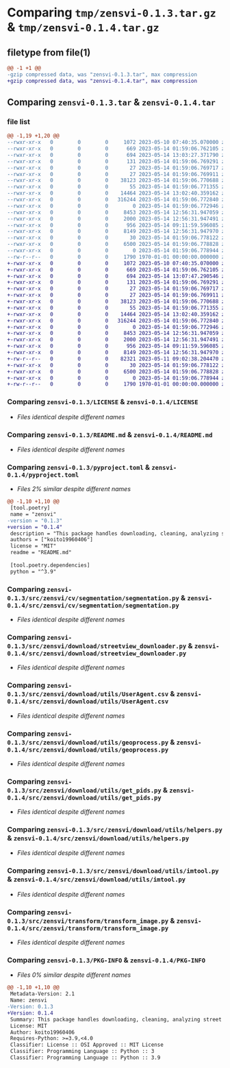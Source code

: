 # Comparing `tmp/zensvi-0.1.3.tar.gz` & `tmp/zensvi-0.1.4.tar.gz`

## filetype from file(1)

```diff
@@ -1 +1 @@
-gzip compressed data, was "zensvi-0.1.3.tar", max compression
+gzip compressed data, was "zensvi-0.1.4.tar", max compression
```

## Comparing `zensvi-0.1.3.tar` & `zensvi-0.1.4.tar`

### file list

```diff
@@ -1,19 +1,20 @@
--rwxr-xr-x   0        0        0     1072 2023-05-10 07:40:35.070000 zensvi-0.1.3/LICENSE
--rwxr-xr-x   0        0        0      669 2023-05-14 01:59:06.762105 zensvi-0.1.3/README.md
--rwxr-xr-x   0        0        0      694 2023-05-14 13:03:27.371790 zensvi-0.1.3/pyproject.toml
--rwxr-xr-x   0        0        0      131 2023-05-14 01:59:06.769291 zensvi-0.1.3/src/zensvi/__init__.py
--rwxr-xr-x   0        0        0       27 2023-05-14 01:59:06.769717 zensvi-0.1.3/src/zensvi/cv/__init__.py
--rwxr-xr-x   0        0        0       27 2023-05-14 01:59:06.769911 zensvi-0.1.3/src/zensvi/cv/segmentation/__init__.py
--rwxr-xr-x   0        0        0    38123 2023-05-14 01:59:06.770688 zensvi-0.1.3/src/zensvi/cv/segmentation/segmentation.py
--rwxr-xr-x   0        0        0       55 2023-05-14 01:59:06.771355 zensvi-0.1.3/src/zensvi/download/__init__.py
--rwxr-xr-x   0        0        0    14464 2023-05-14 13:02:40.359162 zensvi-0.1.3/src/zensvi/download/streetview_downloader.py
--rwxr-xr-x   0        0        0   316244 2023-05-14 01:59:06.772840 zensvi-0.1.3/src/zensvi/download/utils/UserAgent.csv
--rwxr-xr-x   0        0        0        0 2023-05-14 01:59:06.772946 zensvi-0.1.3/src/zensvi/download/utils/__init__.py
--rwxr-xr-x   0        0        0     8453 2023-05-14 12:56:31.947059 zensvi-0.1.3/src/zensvi/download/utils/geoprocess.py
--rwxr-xr-x   0        0        0     2000 2023-05-14 12:56:31.947491 zensvi-0.1.3/src/zensvi/download/utils/get_pids.py
--rwxr-xr-x   0        0        0      956 2023-05-14 09:11:59.596085 zensvi-0.1.3/src/zensvi/download/utils/helpers.py
--rwxr-xr-x   0        0        0     8149 2023-05-14 12:56:31.947970 zensvi-0.1.3/src/zensvi/download/utils/imtool.py
--rwxr-xr-x   0        0        0       30 2023-05-14 01:59:06.778122 zensvi-0.1.3/src/zensvi/transform/__init__.py
--rwxr-xr-x   0        0        0     6500 2023-05-14 01:59:06.778828 zensvi-0.1.3/src/zensvi/transform/transform_image.py
--rwxr-xr-x   0        0        0        0 2023-05-14 01:59:06.778944 zensvi-0.1.3/src/zensvi/zensvi.py
--rw-r--r--   0        0        0     1790 1970-01-01 00:00:00.000000 zensvi-0.1.3/PKG-INFO
+-rwxr-xr-x   0        0        0     1072 2023-05-10 07:40:35.070000 zensvi-0.1.4/LICENSE
+-rwxr-xr-x   0        0        0      669 2023-05-14 01:59:06.762105 zensvi-0.1.4/README.md
+-rwxr-xr-x   0        0        0      694 2023-05-14 13:07:47.290546 zensvi-0.1.4/pyproject.toml
+-rwxr-xr-x   0        0        0      131 2023-05-14 01:59:06.769291 zensvi-0.1.4/src/zensvi/__init__.py
+-rwxr-xr-x   0        0        0       27 2023-05-14 01:59:06.769717 zensvi-0.1.4/src/zensvi/cv/__init__.py
+-rwxr-xr-x   0        0        0       27 2023-05-14 01:59:06.769911 zensvi-0.1.4/src/zensvi/cv/segmentation/__init__.py
+-rwxr-xr-x   0        0        0    38123 2023-05-14 01:59:06.770688 zensvi-0.1.4/src/zensvi/cv/segmentation/segmentation.py
+-rwxr-xr-x   0        0        0       55 2023-05-14 01:59:06.771355 zensvi-0.1.4/src/zensvi/download/__init__.py
+-rwxr-xr-x   0        0        0    14464 2023-05-14 13:02:40.359162 zensvi-0.1.4/src/zensvi/download/streetview_downloader.py
+-rwxr-xr-x   0        0        0   316244 2023-05-14 01:59:06.772840 zensvi-0.1.4/src/zensvi/download/utils/UserAgent.csv
+-rwxr-xr-x   0        0        0        0 2023-05-14 01:59:06.772946 zensvi-0.1.4/src/zensvi/download/utils/__init__.py
+-rwxr-xr-x   0        0        0     8453 2023-05-14 12:56:31.947059 zensvi-0.1.4/src/zensvi/download/utils/geoprocess.py
+-rwxr-xr-x   0        0        0     2000 2023-05-14 12:56:31.947491 zensvi-0.1.4/src/zensvi/download/utils/get_pids.py
+-rwxr-xr-x   0        0        0      956 2023-05-14 09:11:59.596085 zensvi-0.1.4/src/zensvi/download/utils/helpers.py
+-rwxr-xr-x   0        0        0     8149 2023-05-14 12:56:31.947970 zensvi-0.1.4/src/zensvi/download/utils/imtool.py
+-rw-r--r--   0        0        0    82321 2023-05-11 09:02:38.204470 zensvi-0.1.4/src/zensvi/download/utils/proxies.csv
+-rwxr-xr-x   0        0        0       30 2023-05-14 01:59:06.778122 zensvi-0.1.4/src/zensvi/transform/__init__.py
+-rwxr-xr-x   0        0        0     6500 2023-05-14 01:59:06.778828 zensvi-0.1.4/src/zensvi/transform/transform_image.py
+-rwxr-xr-x   0        0        0        0 2023-05-14 01:59:06.778944 zensvi-0.1.4/src/zensvi/zensvi.py
+-rw-r--r--   0        0        0     1790 1970-01-01 00:00:00.000000 zensvi-0.1.4/PKG-INFO
```

### Comparing `zensvi-0.1.3/LICENSE` & `zensvi-0.1.4/LICENSE`

 * *Files identical despite different names*

### Comparing `zensvi-0.1.3/README.md` & `zensvi-0.1.4/README.md`

 * *Files identical despite different names*

### Comparing `zensvi-0.1.3/pyproject.toml` & `zensvi-0.1.4/pyproject.toml`

 * *Files 2% similar despite different names*

```diff
@@ -1,10 +1,10 @@
 [tool.poetry]
 name = "zensvi"
-version = "0.1.3"
+version = "0.1.4"
 description = "This package handles downloading, cleaning, analyzing street view imagery in one-stop and zen manner."
 authors = ["koito19960406"]
 license = "MIT"
 readme = "README.md"
 
 [tool.poetry.dependencies]
 python = "^3.9"
```

### Comparing `zensvi-0.1.3/src/zensvi/cv/segmentation/segmentation.py` & `zensvi-0.1.4/src/zensvi/cv/segmentation/segmentation.py`

 * *Files identical despite different names*

### Comparing `zensvi-0.1.3/src/zensvi/download/streetview_downloader.py` & `zensvi-0.1.4/src/zensvi/download/streetview_downloader.py`

 * *Files identical despite different names*

### Comparing `zensvi-0.1.3/src/zensvi/download/utils/UserAgent.csv` & `zensvi-0.1.4/src/zensvi/download/utils/UserAgent.csv`

 * *Files identical despite different names*

### Comparing `zensvi-0.1.3/src/zensvi/download/utils/geoprocess.py` & `zensvi-0.1.4/src/zensvi/download/utils/geoprocess.py`

 * *Files identical despite different names*

### Comparing `zensvi-0.1.3/src/zensvi/download/utils/get_pids.py` & `zensvi-0.1.4/src/zensvi/download/utils/get_pids.py`

 * *Files identical despite different names*

### Comparing `zensvi-0.1.3/src/zensvi/download/utils/helpers.py` & `zensvi-0.1.4/src/zensvi/download/utils/helpers.py`

 * *Files identical despite different names*

### Comparing `zensvi-0.1.3/src/zensvi/download/utils/imtool.py` & `zensvi-0.1.4/src/zensvi/download/utils/imtool.py`

 * *Files identical despite different names*

### Comparing `zensvi-0.1.3/src/zensvi/transform/transform_image.py` & `zensvi-0.1.4/src/zensvi/transform/transform_image.py`

 * *Files identical despite different names*

### Comparing `zensvi-0.1.3/PKG-INFO` & `zensvi-0.1.4/PKG-INFO`

 * *Files 0% similar despite different names*

```diff
@@ -1,10 +1,10 @@
 Metadata-Version: 2.1
 Name: zensvi
-Version: 0.1.3
+Version: 0.1.4
 Summary: This package handles downloading, cleaning, analyzing street view imagery in one-stop and zen manner.
 License: MIT
 Author: koito19960406
 Requires-Python: >=3.9,<4.0
 Classifier: License :: OSI Approved :: MIT License
 Classifier: Programming Language :: Python :: 3
 Classifier: Programming Language :: Python :: 3.9
```

